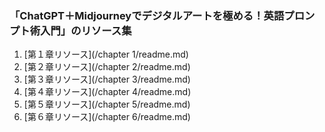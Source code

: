### 「ChatGPT＋Midjourneyでデジタルアートを極める！英語プロンプト術入門」のリソース集

1. [第１章リソース](/chapter 1/readme.md)
1. [第２章リソース](/chapter 2/readme.md)
1. [第３章リソース](/chapter 3/readme.md)
1. [第４章リソース](/chapter 4/readme.md)
1. [第５章リソース](/chapter 5/readme.md)
1. [第６章リソース](/chapter 6/readme.md)


<ul id="chapter-files"></ul>
<script src="https://cdnjs.cloudflare.com/ajax/libs/jquery/3.6.0/jquery.min.js"></script>

<script>
  $(document).ready(function() {
    var user = 'tlaskowsky';
    var repo = 'ebook-chatgpt-midjourney-intro-to-prompts-jp';
    var branch = 'gh-pages'; // or 'main' or 'master', depending on your default branch
    var subdirectory = 'chapter%201'; // Replace spaces with %20 for URL encoding

    $.getJSON('https://api.github.com/repos/' + user + '/' + repo + '/contents/_chapters/' + subdirectory + '?ref=' + branch, function(data) {
      $.each(data, function(index, file) {
        if (!file.name.startsWith('.')) {
          $('#chapter-files').append('<li><a href="' + file.download_url + '">' + file.name + '</a></li>');
        }
      });
    });
  });
</script>